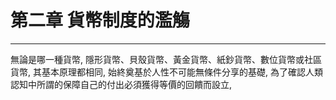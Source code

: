 # 第二章 貨幣制度的濫觴

---

無論是哪一種貨幣, 隱形貨幣、貝殼貨幣、黃金貨幣、紙鈔貨幣、數位貨幣或社區貨幣, 其基本原理都相同, 始終奠基於人性不可能無條件分享的基礎, 為了確認人類認知中所謂的保障自己的付出必須獲得等價的回饋而設立, 

